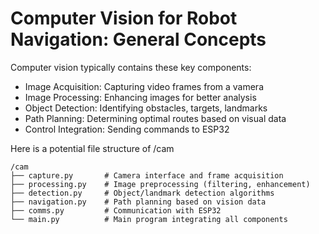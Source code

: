 # Computer Vision for Robot Navigation: General Concepts
Computer vision typically contains these key components:
- Image Acquisition: Capturing video frames from a vamera
- Image Processing: Enhancing images for better analysis
- Object Detection: Identifying obstacles, targets, landmarks
- Path Planning: Determining optimal routes based on visual data
- Control Integration: Sending commands to ESP32

Here is a potential file structure of /cam
```
/cam
├── capture.py       # Camera interface and frame acquisition
├── processing.py    # Image preprocessing (filtering, enhancement)
├── detection.py     # Object/landmark detection algorithms
├── navigation.py    # Path planning based on vision data
├── comms.py         # Communication with ESP32
└── main.py          # Main program integrating all components
```